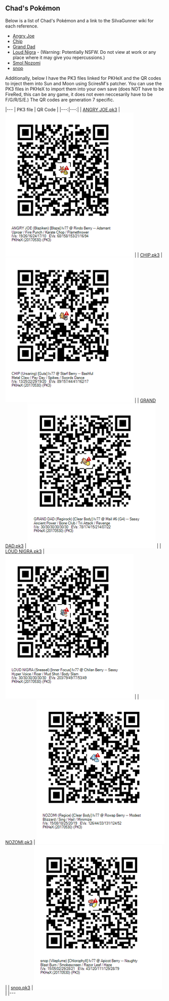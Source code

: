 ## Chad's Pokémon

Below is a list of Chad's Pokémon and a link to the SiIvaGunner wiki for each reference.

- [Angry Joe](http://siivagunner.wikia.com/wiki/Angry_Joe)
- [Chip](http://siivagunner.wikia.com/wiki/Chip_tha_Ripper)
- [Grand Dad](http://siivagunner.wikia.com/wiki/Grand_Dad)
- [Loud Nigra](http://siivagunner.wikia.com/wiki/Loud_Nigra) - (Warning: Potentially NSFW. Do not view at work or any place where it may give you repercussions.)
- [Smol Nozomi](http://siivagunner.wikia.com/wiki/Smol_Nozomi)
- [snop](http://siivagunner.wikia.com/wiki/Snoop_Dogg)

Additionally, below I have the PK3 files linked for PKHeX and the QR codes to inject them into Sun and Moon using SciresM's patcher. You can use the PK3 files in PKHeX to import them into your own save (does NOT have to be FireRed, this can be any game, it does not even neccesarily have to be F/G/R/S/E.) The QR codes are generation 7 specific.

|---
| PK3 file | QR Code |
|---:|---:|
| [ANGRY JOE.pk3](chad/ANGRY%20JOE.pk3) | ![ANGRY JOE](chad/ANGRY%20JOE.png) |
| [CHIP.pk3](chad/CHIP.pk3) | ![CHIP](chad/CHIP.png) |
| [GRAND DAD.pk3](chad/GRAND%20DAD.pk3) | ![GRAND DAD](chad/GRAND%20DAD.png) |
| [LOUD NIGRA.pk3](chad/LOUD%20NIGRA.pk3) | ![LOUD NIGRA](chad/LOUD%20NIGRA.png) |
| [NOZOMI.pk3](chad/NOZOMI.pk3) | ![NOZOMI](chad/NOZOMI.png) |
| [snop.pk3](chad/snop.pk3) | ![snop](chad/snop.png) |
|---
